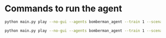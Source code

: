 # Commands to run the agent

```bash
python main.py play --no-gui --agents bomberman_agent --train 1 --scenario coin-heaven
```

```bash
python main.py play --no-gui --agents bomberman_agent --train 1 --scenario classic
```
